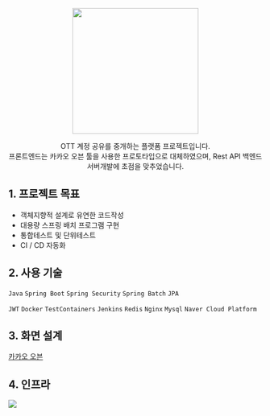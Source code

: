 <p align="center">
  <img src="https://github.com/f-lab-edu/weshare/assets/105799662/84bf1ad1-136b-4373-837a-6e6683208785" width="250">
</p>

<p align="center"> 
  OTT 계정 공유를 중개하는 플랫폼 프로젝트입니다.
  <br>
  프론트엔드는 카카오 오븐 툴을 사용한 프로토타입으로 대체하였으며, Rest API 백엔드 서버개발에 초점을 맞추었습니다.
</p>

## 1. 프로젝트 목표

+ 객체지향적 설계로 유연한 코드작성
+ 대용량 스프링 배치 프로그램 구현
+ 통합테스트 및 단위테스트
+ CI / CD 자동화

## 2. 사용 기술

`Java` `Spring Boot` `Spring Security` `Spring Batch` `JPA`

`JWT` `Docker` `TestContainers` `Jenkins` `Redis` `Nginx` `Mysql` `Naver Cloud Platform`

## 3. 화면 설계

[카카오 오븐](https://ovenapp.io/view/64z9C6YzCKobJTRC6k9iHbzxjPljGxqj/)

## 4. 인프라

<img src = "https://github.com/f-lab-edu/weshare/assets/105799662/bc404e16-b45b-4f92-bfd0-c69694faa7ee">




